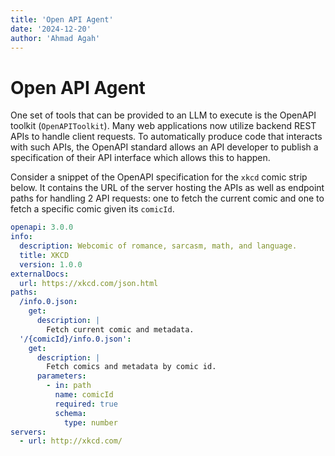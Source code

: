 ```yaml
---
title: 'Open API Agent'
date: '2024-12-20'
author: 'Ahmad Agah'
---
```


# Open API Agent

One set of tools that can be provided to an LLM to execute is the OpenAPI toolkit (`OpenAPIToolkit`). Many web applications now utilize backend REST APIs to handle client requests. To automatically produce code that interacts with such APIs, the OpenAPI standard allows an API developer to publish a specification of their API interface which allows this to happen.

Consider a snippet of the OpenAPI specification for the `xkcd` comic strip below. It contains the URL of the server hosting the APIs as well as endpoint paths for handling 2 API requests: one to fetch the current comic and one to fetch a specific comic given its `comicId`.

```yaml
openapi: 3.0.0
info:
  description: Webcomic of romance, sarcasm, math, and language.
  title: XKCD
  version: 1.0.0
externalDocs:
  url: https://xkcd.com/json.html
paths:
  /info.0.json:
    get:
      description: |
        Fetch current comic and metadata.
  '/{comicId}/info.0.json':
    get:
      description: |
        Fetch comics and metadata by comic id.
      parameters:
        - in: path
          name: comicId
          required: true
          schema:
            type: number
servers:
  - url: http://xkcd.com/
```
